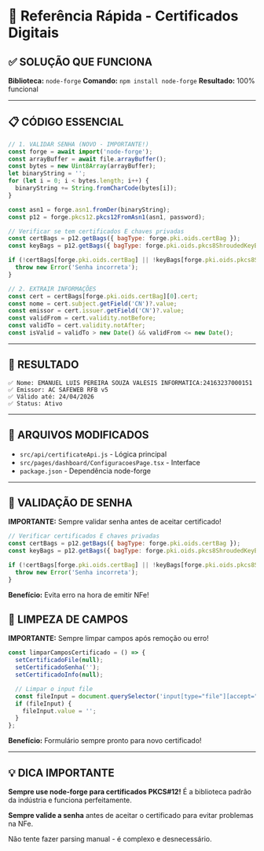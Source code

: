# 🚀 Referência Rápida - Certificados Digitais

## ✅ SOLUÇÃO QUE FUNCIONA

**Biblioteca:** `node-forge`
**Comando:** `npm install node-forge`
**Resultado:** 100% funcional

---

## 📋 CÓDIGO ESSENCIAL

```javascript
// 1. VALIDAR SENHA (NOVO - IMPORTANTE!)
const forge = await import('node-forge');
const arrayBuffer = await file.arrayBuffer();
const bytes = new Uint8Array(arrayBuffer);
let binaryString = '';
for (let i = 0; i < bytes.length; i++) {
  binaryString += String.fromCharCode(bytes[i]);
}

const asn1 = forge.asn1.fromDer(binaryString);
const p12 = forge.pkcs12.pkcs12FromAsn1(asn1, password);

// Verificar se tem certificados E chaves privadas
const certBags = p12.getBags({ bagType: forge.pki.oids.certBag });
const keyBags = p12.getBags({ bagType: forge.pki.oids.pkcs8ShroudedKeyBag });

if (!certBags[forge.pki.oids.certBag] || !keyBags[forge.pki.oids.pkcs8ShroudedKeyBag]) {
  throw new Error('Senha incorreta');
}

// 2. EXTRAIR INFORMAÇÕES
const cert = certBags[forge.pki.oids.certBag][0].cert;
const nome = cert.subject.getField('CN')?.value;
const emissor = cert.issuer.getField('CN')?.value;
const validFrom = cert.validity.notBefore;
const validTo = cert.validity.notAfter;
const isValid = validTo > new Date() && validFrom <= new Date();
```

---

## 🎯 RESULTADO

```
✅ Nome: EMANUEL LUIS PEREIRA SOUZA VALESIS INFORMATICA:24163237000151
✅ Emissor: AC SAFEWEB RFB v5
✅ Válido até: 24/04/2026
✅ Status: Ativo
```

---

## 📁 ARQUIVOS MODIFICADOS

- `src/api/certificateApi.js` - Lógica principal
- `src/pages/dashboard/ConfiguracoesPage.tsx` - Interface
- `package.json` - Dependência node-forge

---

## 🔐 VALIDAÇÃO DE SENHA

**IMPORTANTE:** Sempre validar senha antes de aceitar certificado!

```javascript
// Verificar certificados E chaves privadas
const certBags = p12.getBags({ bagType: forge.pki.oids.certBag });
const keyBags = p12.getBags({ bagType: forge.pki.oids.pkcs8ShroudedKeyBag });

if (!certBags[forge.pki.oids.certBag] || !keyBags[forge.pki.oids.pkcs8ShroudedKeyBag]) {
  throw new Error('Senha incorreta');
}
```

**Benefício:** Evita erro na hora de emitir NFe!

## 🧹 LIMPEZA DE CAMPOS

**IMPORTANTE:** Sempre limpar campos após remoção ou erro!

```javascript
const limparCamposCertificado = () => {
  setCertificadoFile(null);
  setCertificadoSenha('');
  setCertificadoInfo(null);

  // Limpar o input file
  const fileInput = document.querySelector('input[type="file"][accept=".p12,.pfx"]') as HTMLInputElement;
  if (fileInput) {
    fileInput.value = '';
  }
};
```

**Benefício:** Formulário sempre pronto para novo certificado!

---

## 💡 DICA IMPORTANTE

**Sempre use node-forge para certificados PKCS#12!**
É a biblioteca padrão da indústria e funciona perfeitamente.

**Sempre valide a senha** antes de aceitar o certificado para evitar problemas na NFe.

Não tente fazer parsing manual - é complexo e desnecessário.
